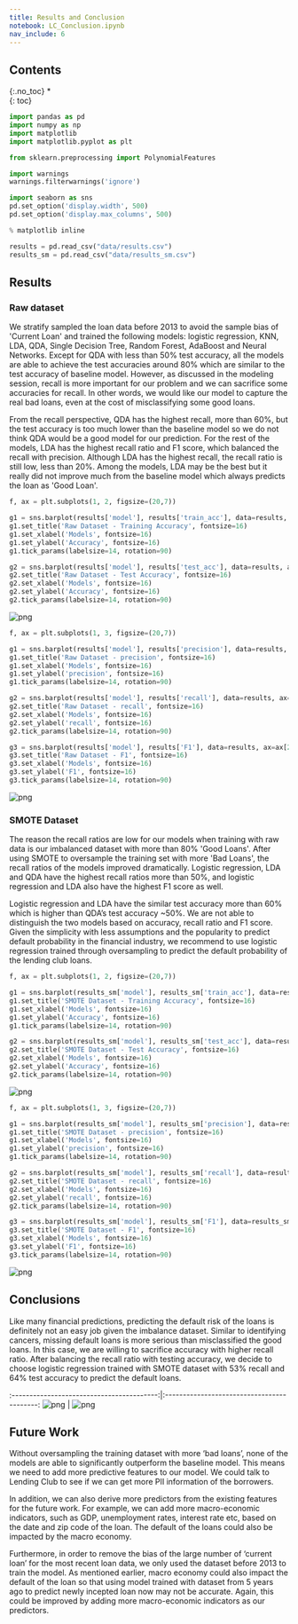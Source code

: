 ```yaml
---
title: Results and Conclusion
notebook: LC_Conclusion.ipynb
nav_include: 6
---
```


## Contents
{:.no_toc}
*  
{: toc}




```python
import pandas as pd
import numpy as np
import matplotlib
import matplotlib.pyplot as plt

from sklearn.preprocessing import PolynomialFeatures

import warnings
warnings.filterwarnings('ignore')

import seaborn as sns
pd.set_option('display.width', 500)
pd.set_option('display.max_columns', 500)

% matplotlib inline
```




```python
results = pd.read_csv("data/results.csv")
results_sm = pd.read_csv("data/results_sm.csv")
```


## Results

### Raw dataset

We stratify sampled the loan data before 2013 to avoid the sample bias of 'Current Loan' and trained the following models: logistic regression, KNN, LDA, QDA, Single Decision Tree, Random Forest, AdaBoost and Neural Networks. Except for QDA with less than 50% test accuracy, all the models are able to achieve the test accuracies around 80% which are similar to the test accuracy of baseline model. However, as discussed in the modeling session, recall is more important for our problem and we can sacrifice some accuracies for recall. In other words, we would like our model to capture the real bad loans, even at the cost of misclassifying some good loans. 
 
From the recall perspective, QDA has the highest recall, more than 60%, but the test accuracy is too much lower than the baseline model so we do not think QDA would be a good model for our prediction. For the rest of the models, LDA has the highest recall ratio and F1 score, which balanced the recall with precision. Although LDA has the highest recall, the recall ratio is still low, less than 20%. Among the models, LDA may be the best but it really did not improve much from the baseline model which always predicts the loan as 'Good Loan'.



```python
f, ax = plt.subplots(1, 2, figsize=(20,7))

g1 = sns.barplot(results['model'], results['train_acc'], data=results, ax=ax[0])
g1.set_title('Raw Dataset - Training Accuracy', fontsize=16)
g1.set_xlabel('Models', fontsize=16)
g1.set_ylabel('Accuracy', fontsize=16)
g1.tick_params(labelsize=14, rotation=90)

g2 = sns.barplot(results['model'], results['test_acc'], data=results, ax=ax[1])
g2.set_title('Raw Dataset - Test Accuracy', fontsize=16)
g2.set_xlabel('Models', fontsize=16)
g2.set_ylabel('Accuracy', fontsize=16)
g2.tick_params(labelsize=14, rotation=90)
```



![png](LC_Conclusion_files/LC_Conclusion_6_0.png)




```python
f, ax = plt.subplots(1, 3, figsize=(20,7))

g1 = sns.barplot(results['model'], results['precision'], data=results, ax=ax[0])
g1.set_title('Raw Dataset - precision', fontsize=16)
g1.set_xlabel('Models', fontsize=16)
g1.set_ylabel('precision', fontsize=16)
g1.tick_params(labelsize=14, rotation=90)

g2 = sns.barplot(results['model'], results['recall'], data=results, ax=ax[1])
g2.set_title('Raw Dataset - recall', fontsize=16)
g2.set_xlabel('Models', fontsize=16)
g2.set_ylabel('recall', fontsize=16)
g2.tick_params(labelsize=14, rotation=90)

g3 = sns.barplot(results['model'], results['F1'], data=results, ax=ax[2])
g3.set_title('Raw Dataset - F1', fontsize=16)
g3.set_xlabel('Models', fontsize=16)
g3.set_ylabel('F1', fontsize=16)
g3.tick_params(labelsize=14, rotation=90)
```



![png](LC_Conclusion_files/LC_Conclusion_7_0.png)


### SMOTE Dataset

The reason the recall ratios are low for our models when training with raw data is our imbalanced dataset with more than 80% 'Good Loans'. After using SMOTE to oversample the training set with more 'Bad Loans', the recall ratios of the models improved dramatically. Logistic regression, LDA and QDA have the highest recall ratios more than 50%, and logistic regression and LDA also have the highest F1 score as well.
 
Logistic regression and LDA have the similar test accuracy more than 60% which is higher than QDA’s test accuracy ~50%. We are not able to distinguish the two models based on accuracy, recall ratio and F1 score. Given the simplicity with less assumptions and the popularity to predict default probability in the financial industry, we recommend to use logistic regression trained through oversampling to predict the default probability of the lending club loans.



```python
f, ax = plt.subplots(1, 2, figsize=(20,7))

g1 = sns.barplot(results_sm['model'], results_sm['train_acc'], data=results_sm, ax=ax[0])
g1.set_title('SMOTE Dataset - Training Accuracy', fontsize=16)
g1.set_xlabel('Models', fontsize=16)
g1.set_ylabel('Accuracy', fontsize=16)
g1.tick_params(labelsize=14, rotation=90)

g2 = sns.barplot(results_sm['model'], results_sm['test_acc'], data=results_sm, ax=ax[1])
g2.set_title('SMOTE Dataset - Test Accuracy', fontsize=16)
g2.set_xlabel('Models', fontsize=16)
g2.set_ylabel('Accuracy', fontsize=16)
g2.tick_params(labelsize=14, rotation=90)
```



![png](LC_Conclusion_files/LC_Conclusion_10_0.png)




```python
f, ax = plt.subplots(1, 3, figsize=(20,7))

g1 = sns.barplot(results_sm['model'], results_sm['precision'], data=results_sm, ax=ax[0])
g1.set_title('SMOTE Dataset - precision', fontsize=16)
g1.set_xlabel('Models', fontsize=16)
g1.set_ylabel('precision', fontsize=16)
g1.tick_params(labelsize=14, rotation=90)

g2 = sns.barplot(results_sm['model'], results_sm['recall'], data=results_sm, ax=ax[1])
g2.set_title('SMOTE Dataset - recall', fontsize=16)
g2.set_xlabel('Models', fontsize=16)
g2.set_ylabel('recall', fontsize=16)
g2.tick_params(labelsize=14, rotation=90)

g3 = sns.barplot(results_sm['model'], results_sm['F1'], data=results_sm, ax=ax[2])
g3.set_title('SMOTE Dataset - F1', fontsize=16)
g3.set_xlabel('Models', fontsize=16)
g3.set_ylabel('F1', fontsize=16)
g3.tick_params(labelsize=14, rotation=90)
```



![png](LC_Conclusion_files/LC_Conclusion_11_0.png)


## Conclusions

Like many financial predictions, predicting the default risk of the loans is definitely not an easy job given the imbalance dataset. Similar to identifying cancers, missing default loans is more serious than misclassified the good loans. In this case, we are willing to sacrifice accuracy with higher recall ratio. After balancing the recall ratio with testing accuracy, we decide to choose logistic regression trained with SMOTE dataset with 53% recall and 64% test accuracy to predict the default loans.

:-----------------------------------------:|:------------------------------------------:
![png](LC_Models_files/LC_Models_25_0.png) | ![png](LC_Models_files/LC_Models_26_0.png)


## Future Work

Without oversampling the training dataset with more ‘bad loans’, none of the models are able to significantly outperform the baseline model. This means we need to add more predictive features to our model. We could talk to Lending Club to see if we can get more PII information of the borrowers.


In addition, we can also derive more predictors from the existing features for the future work. For example, we can add more macro-economic indicators, such as GDP, unemployment rates, interest rate etc, based on the date and zip code of the loan. The default of the loans could also be impacted by the macro economy.


Furthermore, in order to remove the bias of the large number of ‘current loan’ for the most recent loan data, we only used the dataset before 2013 to train the model. As mentioned earlier, macro economy could also impact the default of the loan so that using model trained with dataset from 5 years ago to predict newly incepted loan now may not be accurate. Again, this could be improved by adding more macro-economic indicators as our predictors.
